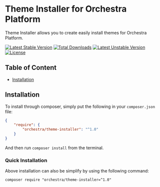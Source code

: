 Theme Installer for Orchestra Platform
==============

Theme Installer allows you to create easily install themes for Orchestra Platform.

[![Latest Stable Version](https://poser.pugx.org/orchestra/theme-installer/v/stable)](https://packagist.org/packages/orchestra/theme-installer)
[![Total Downloads](https://poser.pugx.org/orchestra/theme-installer/downloads)](https://packagist.org/packages/orchestra/theme-installer)
[![Latest Unstable Version](https://poser.pugx.org/orchestra/theme-installer/v/unstable)](https://packagist.org/packages/orchestra/theme-installer)
[![License](https://poser.pugx.org/orchestra/theme-installer/license)](https://packagist.org/packages/orchestra/theme-installer)

## Table of Content

* [Installation](#installation)

## Installation

To install through composer, simply put the following in your `composer.json` file:

```json
{
    "require": {
        "orchestra/theme-installer": "^1.0"
    }
}
```

And then run `composer install` from the terminal.

### Quick Installation

Above installation can also be simplify by using the following command:

    composer require "orchestra/theme-installer=^1.0"
